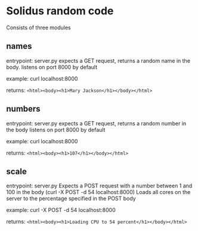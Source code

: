 # Solidus random code

Consists of three modules

## names
entrypoint: server.py
expects a GET request, returns a random name in the body.
listens on port 8000 by default

example:
curl localhost:8000

returns:
```<html><body><h1>Mary Jackson</h1></body></html>```

## numbers 

entrypoint: server.py
expects a GET request, returns a random number in the body
listens on port 8000 by default

example:
curl localhost:8000

returns:
```<html><body><h1>107</h1></body></html>```

## scale
entrypoint: server.py
Expects a POST request with a number between 1 and 100 in the body (curl -X POST -d 54 localhost:8000)
Loads all cores on the server to the percentage specified in the POST body

example:
curl -X POST -d 54 localhost:8000

returns:
```<html><body><h1>Loading CPU to 54 percent</h1></body></html>```
